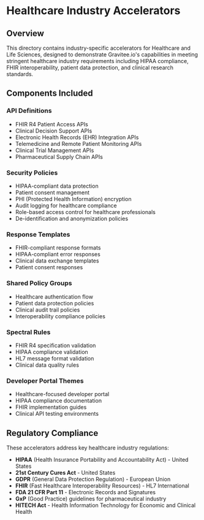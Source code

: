 # Healthcare Industry Accelerators

## Overview

This directory contains industry-specific accelerators for Healthcare and Life Sciences, designed to demonstrate Gravitee.io's capabilities in meeting stringent healthcare industry requirements including HIPAA compliance, FHIR interoperability, patient data protection, and clinical research standards.

## Components Included

### API Definitions
- FHIR R4 Patient Access APIs
- Clinical Decision Support APIs
- Electronic Health Records (EHR) Integration APIs
- Telemedicine and Remote Patient Monitoring APIs
- Clinical Trial Management APIs
- Pharmaceutical Supply Chain APIs

### Security Policies
- HIPAA-compliant data protection
- Patient consent management
- PHI (Protected Health Information) encryption
- Audit logging for healthcare compliance
- Role-based access control for healthcare professionals
- De-identification and anonymization policies

### Response Templates
- FHIR-compliant response formats
- HIPAA-compliant error responses
- Clinical data exchange templates
- Patient consent responses

### Shared Policy Groups
- Healthcare authentication flow
- Patient data protection policies
- Clinical audit trail policies
- Interoperability compliance policies

### Spectral Rules
- FHIR R4 specification validation
- HIPAA compliance validation
- HL7 message format validation
- Clinical data quality rules

### Developer Portal Themes
- Healthcare-focused developer portal
- HIPAA compliance documentation
- FHIR implementation guides
- Clinical API testing environments

## Regulatory Compliance

These accelerators address key healthcare industry regulations:
- **HIPAA** (Health Insurance Portability and Accountability Act) - United States
- **21st Century Cures Act** - United States
- **GDPR** (General Data Protection Regulation) - European Union
- **FHIR** (Fast Healthcare Interoperability Resources) - HL7 International
- **FDA 21 CFR Part 11** - Electronic Records and Signatures
- **GxP** (Good Practice) guidelines for pharmaceutical industry
- **HITECH Act** - Health Information Technology for Economic and Clinical Health

